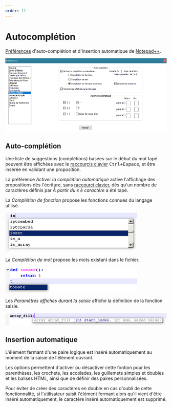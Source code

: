 ```yaml
---
order: 11
---
```


# Autocomplétion

[Préférences](../preferences.md) d'auto-complétion et d'insertion automatique de [Notepad++](../notepad++.md).

![Interface](./images/npp_settings_autocomplete.png)

## Auto-complétion

Une liste de suggestions (complétions) basées sur le début du mot tapé peuvent être affichées avec le [raccourcis clavier](../raccourcis-clavier.md) <kbd>Ctrl</kbd>+<kbd>Espace</kbd>, et être insérée en validant une proposition.

La préférence *Activer la complétion automatique* active l'affichage des propositions dès l'écriture, sans [raccourci clavier](../raccourcis-clavier.md), dès qu'un nombre de caractères définis par *À partir du x è caractère* a été tapé.

La *Complétion de fonction* propose les fonctions connues du langage utilisé.

![Exemple de complétion automatique selon les fonctions connues](../images/notepadpp_autocompletion_fonction.png)

La *Complétion de mot* propose les mots existant dans le fichier.

![Exemple de complétion automatique selon les mots existants](../images/notepadpp_autocompletion_mot.png)

Les *Paramètres affichés durant la saisie* affiche la définition de la fonction saisie.

![Exemple d'affichage automatique des paramètres d'une fonction php](../images/notepadpp_autocompletion_parametres.png)

## Insertion automatique

L'élément fermant d'une paire logique est inséré automatiquement au moment de la saisie de l'élément ouvrant.

Les options permettent d'activer ou désactiver cette fontion pour les parenthèses, les crochets, les accolades, les guillemets simples et doubles et les balises HTML, ainsi que de définir des paires personnalisées.

Pour éviter de créer des caractères en double en cas d'oubli de cette fonctionnalité, si l'utilisateur saisit l'élément fermant alors qu'il vient d'être inséré automatiquement, le caractère inséré automatiquement est supprimé.